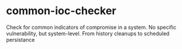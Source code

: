 # common-ioc-checker
Check for common indicators of compromise in a system. No specific vulnerability, but system-level. From history cleanups to scheduled persistance

